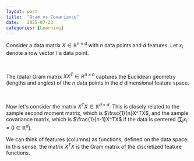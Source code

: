 ```yaml
---
layout: post
title:  "Gram vs Covariance"
date:   2025-07-23
categories: [Learning]
---
```


Consider a data matrix $X\in\mathbb{R}^{n\times d}$ with $n$ data points and $d$ features. Let $x_i$ denote a row vector / a data point.

<br>

The (data) Gram matrix $XX^T \in \mathbb{R}^{n\times n}$ captures the Euclidean geometry (lengths and angles) of the $n$ data points in the $d$ dimensional feature space. 

<br>

Now let's consider the matrix $X^TX \in \mathbb{R}^{d\times d}$. This is closely related to the sample second moment matrix, which is $\frac{1}{n}X^TX$, and the sample covariance matrix, 
which is $\frac{1}{n-1}X^TX$ if the data is centered ($\sum_i x_i=0\in\mathbb{R}^d$). 

We can think of features (columns) as functions, defined on the data space. In this sense, the matrix $X^TX$ is the Gram matrix of the discretized feature functions. 
